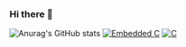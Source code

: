 ### Hi there 👋

![Anurag's GitHub stats](https://github-readme-stats.vercel.app/api?username=Anshy7&show_icons=true&theme=radical)
[![Embedded C](https://github-readme-stats.vercel.app/api/top-langs/?username=Anshy7)](https://github.com/anuraghazra/github-readme-stats)
[![C](https://github-readme-stats.vercel.app/api/top-langs/?username=Anshy7)](https://github.com/anuraghazra/github-readme-stats)
<!--
**Anshy7/Anshy7** is a ✨ _special_ ✨ repository because its `README.md` (this file) appears on your GitHub profile.

Here are some ideas to get you started:

- 🔭 I’m currently working on ...
- 🌱 I’m currently learning ...
- 👯 I’m looking to collaborate on ...
- 🤔 I’m looking for help with ...
- 💬 Ask me about ...
- 📫 How to reach me: ...
- 😄 Pronouns: ...
- ⚡ Fun fact: ...
-->



